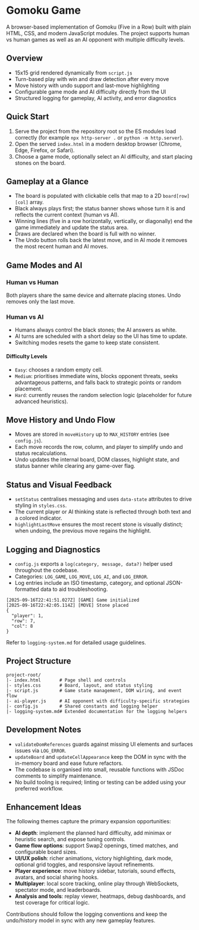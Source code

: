 # Gomoku Game

A browser-based implementation of Gomoku (Five in a Row) built with plain HTML, CSS, and modern JavaScript modules. The project supports human vs human games as well as an AI opponent with multiple difficulty levels.

## Overview
- 15x15 grid rendered dynamically from `script.js`
- Turn-based play with win and draw detection after every move
- Move history with undo support and last-move highlighting
- Configurable game mode and AI difficulty directly from the UI
- Structured logging for gameplay, AI activity, and error diagnostics

## Quick Start
1. Serve the project from the repository root so the ES modules load correctly (for example `npx http-server .` or `python -m http.server`).
2. Open the served `index.html` in a modern desktop browser (Chrome, Edge, Firefox, or Safari).
3. Choose a game mode, optionally select an AI difficulty, and start placing stones on the board.

## Gameplay at a Glance
- The board is populated with clickable cells that map to a 2D `board[row][col]` array.
- Black always plays first; the status banner shows whose turn it is and reflects the current context (human vs AI).
- Winning lines (five in a row horizontally, vertically, or diagonally) end the game immediately and update the status area.
- Draws are declared when the board is full with no winner.
- The Undo button rolls back the latest move, and in AI mode it removes the most recent human and AI moves.

## Game Modes and AI
### Human vs Human
Both players share the same device and alternate placing stones. Undo removes only the last move.

### Human vs AI
- Humans always control the black stones; the AI answers as white.
- AI turns are scheduled with a short delay so the UI has time to update.
- Switching modes resets the game to keep state consistent.

#### Difficulty Levels
- `Easy`: chooses a random empty cell.
- `Medium`: prioritises immediate wins, blocks opponent threats, seeks advantageous patterns, and falls back to strategic points or random placement.
- `Hard`: currently reuses the random selection logic (placeholder for future advanced heuristics).

## Move History and Undo Flow
- Moves are stored in `moveHistory` up to `MAX_HISTORY` entries (see `config.js`).
- Each move records the row, column, and player to simplify undo and status recalculations.
- Undo updates the internal board, DOM classes, highlight state, and status banner while clearing any game-over flag.

## Status and Visual Feedback
- `setStatus` centralises messaging and uses `data-state` attributes to drive styling in `styles.css`.
- The current player or AI thinking state is reflected through both text and a colored indicator.
- `highlightLastMove` ensures the most recent stone is visually distinct; when undoing, the previous move regains the highlight.

## Logging and Diagnostics
- `config.js` exports a `log(category, message, data?)` helper used throughout the codebase.
- Categories: `LOG_GAME`, `LOG_MOVE`, `LOG_AI`, and `LOG_ERROR`.
- Log entries include an ISO timestamp, category, and optional JSON-formatted data to aid troubleshooting.

```text
[2025-09-16T22:41:51.027Z] [GAME] Game initialized
[2025-09-16T22:42:05.114Z] [MOVE] Stone placed
{
  "player": 1,
  "row": 7,
  "col": 8
}
```

Refer to `logging-system.md` for detailed usage guidelines.

## Project Structure
```
project-root/
|- index.html       # Page shell and controls
|- styles.css       # Board, layout, and status styling
|- script.js        # Game state management, DOM wiring, and event flow
|- ai-player.js     # AI opponent with difficulty-specific strategies
|- config.js        # Shared constants and logging helper
|- logging-system.md# Extended documentation for the logging helpers
```

## Development Notes
- `validateDomReferences` guards against missing UI elements and surfaces issues via `LOG_ERROR`.
- `updateBoard` and `updateCellAppearance` keep the DOM in sync with the in-memory board and ease future refactors.
- The codebase is organised into small, reusable functions with JSDoc comments to simplify maintenance.
- No build tooling is required; linting or testing can be added using your preferred workflow.

## Enhancement Ideas
The following themes capture the primary expansion opportunities:
- **AI depth**: implement the planned hard difficulty, add minimax or heuristic search, and expose tuning controls.
- **Game flow options**: support Swap2 openings, timed matches, and configurable board sizes.
- **UI/UX polish**: richer animations, victory highlighting, dark mode, optional grid toggles, and responsive layout refinements.
- **Player experience**: move history sidebar, tutorials, sound effects, avatars, and social sharing hooks.
- **Multiplayer**: local score tracking, online play through WebSockets, spectator mode, and leaderboards.
- **Analysis and tools**: replay viewer, heatmaps, debug dashboards, and test coverage for critical logic.

Contributions should follow the logging conventions and keep the undo/history model in sync with any new gameplay features.
